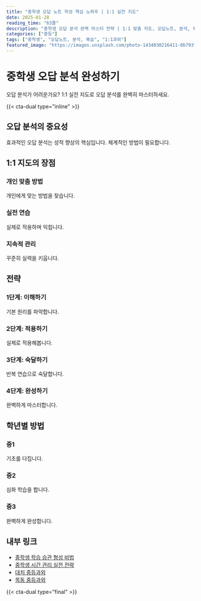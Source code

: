 ```yaml
---
title: "중학생 오답 노트 작성 핵심 노하우 | 1:1 실전 지도"
date: 2025-01-28
reading_time: "63줄"
description: "중학생 오답 분석 완벽 마스터 전략 | 1:1 맞춤 지도, 오답노트, 분석, 복습 [2025년]"
categories: ["중등"]
tags: ["중학생", "오답노트, 분석, 복습", "1:1과외"]
featured_image: "https://images.unsplash.com/photo-1434030216411-0b793f4b4173?w=1200&h=630&fit=crop"
---
```


# 중학생 오답 분석 완성하기

오답 분석가 어려운가요? 1:1 실전 지도로 오답 분석를 완벽히 마스터하세요.

{{< cta-dual type="inline" >}}

## 오답 분석의 중요성

효과적인 오답 분석는 성적 향상의 핵심입니다. 체계적인 방법이 필요합니다.

## 1:1 지도의 장점

### 개인 맞춤 방법
개인에게 맞는 방법을 찾습니다.

### 실전 연습
실제로 적용하며 익힙니다.

### 지속적 관리
꾸준히 실력을 키웁니다.

## 전략

### 1단계: 이해하기
기본 원리를 파악합니다.

### 2단계: 적용하기
실제로 적용해봅니다.

### 3단계: 숙달하기
반복 연습으로 숙달합니다.

### 4단계: 완성하기
완벽하게 마스터합니다.

## 학년별 방법

### 중1
기초를 다집니다.

### 중2
심화 학습을 합니다.

### 중3
완벽하게 완성합니다.

## 내부 링크
- [중학생 학습 습관 형성 비법](../../middle/middle-study-habits/)
- [중학생 시간 관리 실전 전략](../../middle/middle-time-management/)
- [대치 중등과외](../../local/daechi-middle/)
- [목동 중등과외](../../local/mokdong-middle/)

{{< cta-dual type="final" >}}
